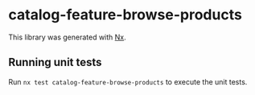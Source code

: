 # catalog-feature-browse-products

This library was generated with [Nx](https://nx.dev).

## Running unit tests

Run `nx test catalog-feature-browse-products` to execute the unit tests.
